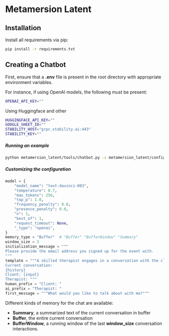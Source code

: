 # Metamersion Latent

## Installation
Install all requirements via pip:
```bash
pip install -r requirements.txt
```


## Creating a Chatbot
First, ensure that a **.env** file is present in the root directory with appropriate environment variables.

For instance, if using OpenAI models, the following must be present:
```bash
OPENAI_API_KEY=""
```
Using Huggingface and other
```bash
HUGGINGFACE_API_KEY=""
GOOGLE_SHEET_ID=""
STABILITY_HOST="grpc.stability.ai:443"
STABILITY_KEY=""
```
##### Running an example 
```bash 
python metamersion_latent/tools/chatbot.py -c metamersion_latent/configs/chat/example.py -v
``` 

##### Customizing the configuration
```python
model = {
    "model_name": "text-davinci-003",
    "temperature": 0.7,
    "max_tokens": 256,
    "top_p": 1.0,
    "frequency_penalty": 0.0,
    "presence_penalty": 0.0,
    "n": 1,
    "best_of": 1,
    "request_timeout": None,
    "_type": "openai",
}
memory_type = "Buffer"  # "Buffer" "BufferWindow" "Summary"
window_size = 3
initialization_message = """
Please provide the email address you signed up for the event with.
"""
template = """A skilled therapist engages in a conversation with the client using strategies rooted in understanding the world through Girard's mimetic theory. The therapist teaches that the client's desires are a product of a mimetic process in which people imitate models who endow objects with value. The therapist guides the client towards understanding what and who their desires are modeled from.
Current conversation:
{history}
Client: {input}
Therapist: """
human_prefix = "Client: "
ai_prefix = "Therapist: "
first_message = """What would you like to talk about with me?"""
```
Different kinds of memory for the chat are available:
* **Summary**, a summarized text of the current conversation in buffer
* **Buffer**, the entire current conversation
* **BufferWindow**, a running window of the last **window_size** conversation interactions.
